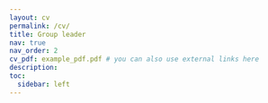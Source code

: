 ```yaml
---
layout: cv
permalink: /cv/
title: Group leader
nav: true
nav_order: 2
cv_pdf: example_pdf.pdf # you can also use external links here
description: 
toc:
  sidebar: left
---
```

